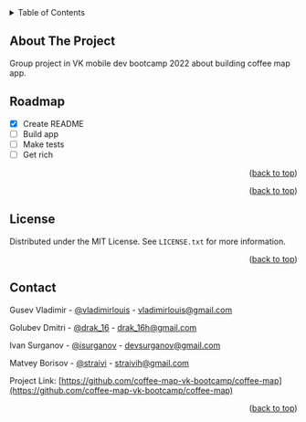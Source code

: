 <div id="top"></div>

<!-- TABLE OF CONTENTS -->
<details>
  <summary>Table of Contents</summary>
  <ol>
    <li>
      <a href="#about-the-project">About The Project</a>
    </li>
    <li><a href="#roadmap">Roadmap</a></li>
    <li><a href="#license">License</a></li>
    <li><a href="#contact">Contact</a></li>
  </ol>
</details>



<!-- ABOUT THE PROJECT -->
## About The Project

Group project in VK mobile dev bootcamp 2022 about building coffee map app.

<!-- ROADMAP -->
## Roadmap

- [x] Create README
- [ ] Build app 
- [ ] Make tests 
- [ ] Get rich 

<p align="right">(<a href="#top">back to top</a>)</p>


<p align="right">(<a href="#top">back to top</a>)</p>

<!-- LICENSE -->
## License

Distributed under the MIT License. See `LICENSE.txt` for more information.

<p align="right">(<a href="#top">back to top</a>)</p>



<!-- CONTACT -->
## Contact
Gusev Vladimir - [@vladimirlouis](https://t.me/vladimirlouis) - vladimirlouis@gmail.com

Golubev Dmitri - [@drak_16](https://t.me/drak_16) - drak_16h@gmail.com

Ivan Surganov - [@isurganov](https://www.linkedin.com/in/ivansurganov/) - devsurganov@gmail.com

Matvey Borisov - [@straivi](https://t.me/Straivi) - straivih@gmail.com



Project Link: [https://github.com/coffee-map-vk-bootcamp/coffee-map](https://github.com/coffee-map-vk-bootcamp/coffee-map)

<p align="right">(<a href="#top">back to top</a>)</p>



